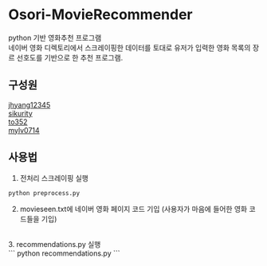﻿# Osori-MovieRecommender
python 기반 영화추천 프로그램 <br>
네이버 영화 디렉토리에서 스크레이핑한 데이터를 토대로 유저가 입력한 영화 목록의 장르 선호도를 기반으로 한 추천 프로그램.


## 구성원
[jhyang12345](https://github.com/jhyang12345) <br>
[sikurity](https://github.com/sikurity) <br>
[to352](https://github.com/to352) <br>
[mylv0714](https://github.com/mylv0714) <br>

## 사용법
1. 전처리 스크레이핑 실행
```bash
python preprocess.py
```
2. movieseen.txt에 네이버 영화 페이지 코드 기입 (사용자가 마음에 들어한 영화 코드들을 기입) <br>
<br>
3. recommendations.py 실행 <br>
```
python recommendations.py
```
